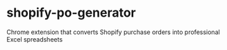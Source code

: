 # shopify-po-generator
Chrome extension that converts Shopify purchase orders into professional Excel spreadsheets
